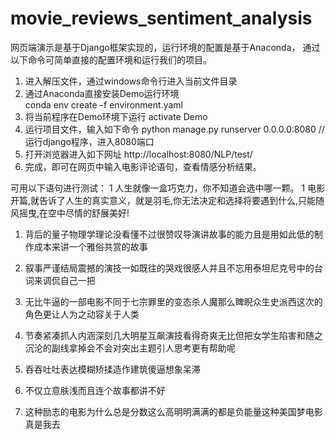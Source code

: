 # movie_reviews_sentiment_analysis
网页端演示是基于Django框架实现的，运行环境的配置是基于Anaconda，
通过以下命令可简单直接的配置环境和运行我们的项目。

1. 进入解压文件，通过windows命令行进入当前文件目录
2. 通过Anaconda直接安装Demo运行环境    
	conda env create -f environment.yaml
3. 将当前程序在Demo环境下运行
	activate Demo  
4. 运行项目文件，输入如下命令
	python manage.py runserver 0.0.0.0:8080            //运行django程序，进入8080端口
5. 打开浏览器进入如下网址
	http://localhost:8080/NLP/test/
6. 完成，即可在网页中输入电影评论语句，查看情感分析结果。



可用以下语句进行测试：
1 人生就像一盒巧克力，你不知道会选中哪一颗。
1 电影开篇,就告诉了人生的真实意义，就是羽毛,你无法决定和选择将要遇到什么,只能随风摇曳,在空中尽情的舒展美好!
1. 背后的量子物理学理论没看懂不过很赞叹导演讲故事的能力且是用如此低的制作成本来讲一个雅俗共赏的故事
1. 叙事严谨结局震撼的演技一如既往的哭戏很感人并且不忘用泰坦尼克号中的台词来调侃自己一把
1. 无比牛逼的一部电影不同于七宗罪里的变态杀人魔那么睥睨众生史派西这次的角色更让人为之动容关于人类
1. 节奏紧凑抓人内涵深刻几大明星互飙演技看得奇爽无比但把女学生陷害和随之沉沦的副线拿掉会不会对突出主题引人思考更有帮助呢


0. 吞吞吐吐表达模糊矫揉造作建筑傻逼想象呆滞
0. 不仅立意肤浅而且连个故事都讲不好
0. 这种励志的电影为什么总是分数这么高明明满满的都是负能量这种美国梦电影真是我去
